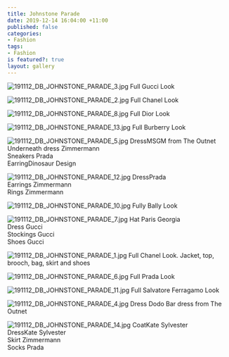 ```yaml
---
title: Johnstone Parade
date: 2019-12-14 16:04:00 +11:00
published: false
categories:
- Fashion
tags:
- Fashion
is featured?: true
layout: gallery
---
```


![191112_DB_JOHNSTONE_PARADE_3.jpg](/uploads/191112_DB_JOHNSTONE_PARADE_3.jpg)
Full Gucci Look

![191112_DB_JOHNSTONE_PARADE_2.jpg](/uploads/191112_DB_JOHNSTONE_PARADE_2.jpg)
Full Chanel Look

![191112_DB_JOHNSTONE_PARADE_8.jpg](/uploads/191112_DB_JOHNSTONE_PARADE_8.jpg)
Full Dior Look

![191112_DB_JOHNSTONE_PARADE_13.jpg](/uploads/191112_DB_JOHNSTONE_PARADE_13.jpg)
Full Burberry Look

![191112_DB_JOHNSTONE_PARADE_5.jpg](/uploads/191112_DB_JOHNSTONE_PARADE_5.jpg)
DressMSGM from The Outnet   
Underneath dress Zimmermann   
Sneakers Prada   
EarringDinosaur Design  

![191112_DB_JOHNSTONE_PARADE_12.jpg](/uploads/191112_DB_JOHNSTONE_PARADE_12.jpg)
DressPrada  
Earrings Zimmermann  
Rings Zimmermann   

![191112_DB_JOHNSTONE_PARADE_10.jpg](/uploads/191112_DB_JOHNSTONE_PARADE_10.jpg)
Fully Bally Look

![191112_DB_JOHNSTONE_PARADE_7.jpg](/uploads/191112_DB_JOHNSTONE_PARADE_7.jpg)
Hat Paris Georgia  
Dress Gucci  
Stockings Gucci  
Shoes Gucci  

![191112_DB_JOHNSTONE_PARADE_1.jpg](/uploads/191112_DB_JOHNSTONE_PARADE_1.jpg)
Full Chanel Look. Jacket, top, brooch, bag, skirt and shoes 

![191112_DB_JOHNSTONE_PARADE_6.jpg](/uploads/191112_DB_JOHNSTONE_PARADE_6.jpg)
Full Prada Look

![191112_DB_JOHNSTONE_PARADE_11.jpg](/uploads/191112_DB_JOHNSTONE_PARADE_11.jpg)
Full Salvatore Ferragamo Look

![191112_DB_JOHNSTONE_PARADE_4.jpg](/uploads/191112_DB_JOHNSTONE_PARADE_4.jpg)
Dress
Dodo Bar dress from The Outnet

![191112_DB_JOHNSTONE_PARADE_14.jpg](/uploads/191112_DB_JOHNSTONE_PARADE_14.jpg)
CoatKate Sylvester  
DressKate Sylvester  
Skirt Zimmermann  
Socks Prada  

